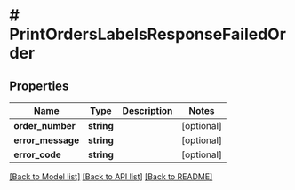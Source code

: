 # # PrintOrdersLabelsResponseFailedOrder


## Properties 


Name | Type | Description | Notes
------------ | ------------- | ------------- | -------------
**order_number**| **string** |   | [optional]
**error_message**| **string** |   | [optional]
**error_code**| **string** |   | [optional]


[[Back to Model list]](../../README.md#models) [[Back to API list]](../../README.md#endpoints) [[Back to README]](../../README.md)


